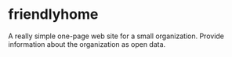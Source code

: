 # friendlyhome

A really simple one-page web site for a small organization. Provide information about the organization as open data.
